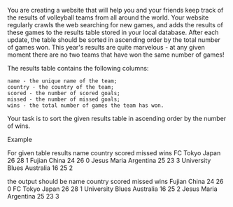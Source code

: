 You are creating a website that will help you and your friends keep track of the results of volleyball teams from all around the world. Your website regularly crawls the web searching for new games, and adds the results of these games to the results table stored in your local database. After each update, the table should be sorted in ascending order by the total number of games won. This year's results are quite marvelous - at any given moment there are no two teams that have won the same number of games!

The results table contains the following columns:

    name - the unique name of the team;
    country - the country of the team;
    scored - the number of scored goals;
    missed - the number of missed goals;
    wins - the total number of games the team has won.

Your task is to sort the given results table in ascending order by the number of wins.

Example

For given table results
name 	country 	scored 	missed 	wins
FC Tokyo 	Japan 	26 	28 	1
Fujian 	China 	24 	26 	0
Jesus Maria 	Argentina 	25 	23 	3
University Blues 	Australia 	16 	25 	2

the output should be
name 	country 	scored 	missed 	wins
Fujian 	China 	24 	26 	0
FC Tokyo 	Japan 	26 	28 	1
University Blues 	Australia 	16 	25 	2
Jesus Maria 	Argentina 	25 	23 	3
